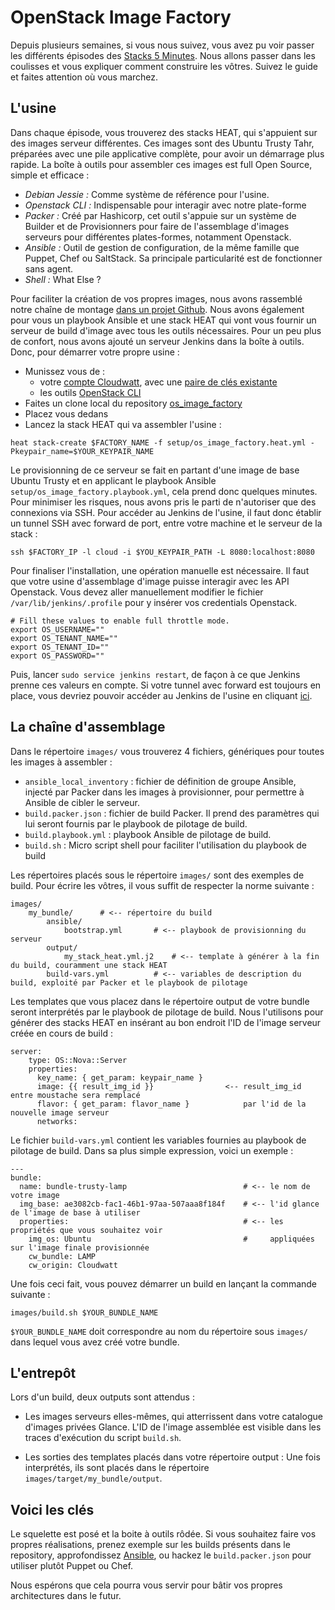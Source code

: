 # OpenStack Image Factory

Depuis plusieurs semaines, si vous nous suivez, vous avez pu voir passer les différents épisodes des [Stacks 5
Minutes](http://dev.cloudwatt.com/fr/recherche.html?q=5+minutes+stacks&submit=submit). Nous allons passer dans
les coulisses et vous expliquer comment construire les vôtres. Suivez le guide et faites attention où vous marchez.

## L'usine

Dans chaque épisode, vous trouverez des stacks HEAT, qui s'appuient sur des images serveur différentes. Ces images
sont des Ubuntu Trusty Tahr, préparées avec une pile applicative complète, pour avoir un démarrage plus rapide.
La boîte à outils pour assembler ces images est full Open Source, simple et efficace :

* *Debian Jessie :* Comme système de référence pour l'usine.
* *Openstack CLI :* Indispensable pour interagir avec notre plate-forme
* *Packer :* Créé par Hashicorp, cet outil s'appuie sur un système de Builder et de Provisionners pour faire de l'assemblage
d'images serveurs pour différentes plates-formes, notamment Openstack.
* *Ansible :* Outil de gestion de configuration, de la même famille que Puppet, Chef ou SaltStack. Sa principale
particularité est de fonctionner sans agent.
* *Shell :* What Else ?

Pour faciliter la création de vos propres images, nous avons rassemblé notre chaîne de montage
[dans un projet Github](https://github.com/cloudwatt/os_image_factory). Nous avons également pour vous un playbook
Ansible et une stack HEAT qui vont vous fournir un serveur de build d'image avec tous les outils nécessaires. Pour un peu
plus de confort, nous avons ajouté un serveur Jenkins dans la boîte à outils. Donc, pour démarrer votre propre usine :

* Munissez vous de :
    * votre [compte Cloudwatt](https://www.cloudwatt.com/authentification), avec une [paire de clés existante](https://console.cloudwatt.com/project/access_and_security/?tab=access_security_tabs__keypairs_tab)
    * les outils [OpenStack CLI](http://docs.openstack.org/cli-reference/content/install_clients.html)
* Faites un clone local du repository [os_image_factory](https://github.com/cloudwatt/os_image_factory)
* Placez vous dedans
* Lancez la stack HEAT qui va assembler l'usine :

```
heat stack-create $FACTORY_NAME -f setup/os_image_factory.heat.yml -Pkeypair_name=$YOUR_KEYPAIR_NAME
```

Le provisionning de ce serveur se fait en partant d'une image de base Ubuntu Trusty et en applicant le playbook
Ansible ```setup/os_image_factory.playbook.yml```, cela prend donc quelques minutes. Pour minimiser les risques, nous
avons pris le parti de n'autoriser que des connexions via SSH. Pour accéder au Jenkins de l'usine, il faut donc établir
un tunnel SSH avec forward de port, entre votre machine et le serveur de la stack :


```
ssh $FACTORY_IP -l cloud -i $YOU_KEYPAIR_PATH -L 8080:localhost:8080
```

Pour finaliser l'installation, une opération manuelle est nécessaire. Il faut que votre usine d'assemblage d'image puisse
interagir avec les API Openstack. Vous devez aller manuellement modifier le fichier ```/var/lib/jenkins/.profile```
pour y insérer vos credentials Openstack.

```
# Fill these values to enable full throttle mode.
export OS_USERNAME=""
export OS_TENANT_NAME=""
export OS_TENANT_ID=""
export OS_PASSWORD=""
```

Puis, lancer ```sudo service jenkins restart```, de façon à ce que Jenkins prenne ces valeurs en compte. Si votre tunnel
avec forward est toujours en place, vous devriez pouvoir accéder au Jenkins de l'usine en cliquant [ici](http://localhost:8080).


## La chaîne d'assemblage

Dans le répertoire ```images/``` vous trouverez 4 fichiers, génériques pour toutes les images à assembler :

* ```ansible_local_inventory``` : fichier de définition de groupe Ansible, injecté par Packer dans les images à
provisionner, pour permettre à Ansible de cibler le serveur.
* ```build.packer.json``` : fichier de build Packer. Il prend des paramètres qui lui seront fournis par le playbook
de pilotage de build.
* ```build.playbook.yml``` : playbook Ansible de pilotage de build.
* ```build.sh``` : Micro script shell pour faciliter l'utilisation du playbook de build

Les répertoires placés sous le répertoire ```images/``` sont des exemples de build. Pour écrire les vôtres, il
vous suffit de respecter la norme suivante :

```
images/
    my_bundle/      # <-- répertoire du build
        ansible/
            bootstrap.yml       # <-- playbook de provisionning du serveur
        output/
            my_stack_heat.yml.j2    # <-- template à générer à la fin du build, couramment une stack HEAT
        build-vars.yml          # <-- variables de description du build, exploité par Packer et le playbook de pilotage
```

Les templates que vous placez dans le répertoire output de votre bundle seront interprétés par le playbook de pilotage
de build. Nous l'utilisons pour générer des stacks HEAT en insérant au bon endroit l'ID de l'image serveur créée en cours de build :

```
server:
    type: OS::Nova::Server
    properties:
      key_name: { get_param: keypair_name }
      image: {{ result_img_id }}                <-- result_img_id entre moustache sera remplacé
      flavor: { get_param: flavor_name }            par l'id de la nouvelle image serveur
      networks:
```

Le fichier ```build-vars.yml``` contient les variables fournies au playbook de pilotage de build. Dans sa
plus simple expression, voici un exemple :

```
---
bundle:
  name: bundle-trusty-lamp                          # <-- le nom de votre image
  img_base: ae3082cb-fac1-46b1-97aa-507aaa8f184f    # <-- l'id glance de l'image de base à utiliser
  properties:                                       # <-- les propriétés que vous souhaitez voir
    img_os: Ubuntu                                  #     appliquées sur l'image finale provisionnée
    cw_bundle: LAMP
    cw_origin: Cloudwatt
```


Une fois ceci fait, vous pouvez démarrer un build en lançant la commande suivante :

```
images/build.sh $YOUR_BUNDLE_NAME
```

```$YOUR_BUNDLE_NAME``` doit correspondre au nom du répertoire sous ```images/``` dans lequel vous avez créé votre
bundle.

## L'entrepôt

Lors d'un build, deux outputs sont attendus :

* Les images serveurs elles-mêmes, qui atterrissent dans votre catalogue d'images privées Glance. L'ID de l'image
assemblée est visible dans les traces d'exécution du script ```build.sh```.

* Les sorties des templates placés dans votre répertoire output : Une fois interprétés, ils sont placés dans le
répertoire ```images/target/my_bundle/output```.

## Voici les clés

Le squelette est posé et la boite à outils rôdée. Si vous souhaitez faire vos propres réalisations, prenez exemple
sur les builds présents dans le repository, approfondissez [Ansible](http://docs.ansible.com/ansible/index.html), ou hackez
le ```build.packer.json``` pour utiliser plutôt Puppet ou Chef.

Nous espérons que cela pourra vous servir pour bâtir vos propres architectures dans le futur.